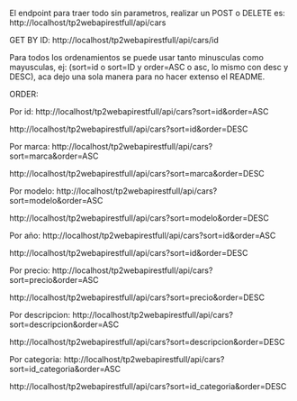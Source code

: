 
El endpoint para traer todo sin parametros, realizar un POST o DELETE es:
 http://localhost/tp2webapirestfull/api/cars

GET BY ID: 
http://localhost/tp2webapirestfull/api/cars/id


Para todos los ordenamientos se puede usar tanto minusculas como mayusculas, ej: (sort=id o sort=ID y order=ASC o asc, lo mismo con desc y DESC), aca dejo una sola manera para no hacer extenso el README.

ORDER:

Por id:
http://localhost/tp2webapirestfull/api/cars?sort=id&order=ASC

http://localhost/tp2webapirestfull/api/cars?sort=id&order=DESC

Por marca:
http://localhost/tp2webapirestfull/api/cars?sort=marca&order=ASC

http://localhost/tp2webapirestfull/api/cars?sort=marca&order=DESC

Por modelo:
http://localhost/tp2webapirestfull/api/cars?sort=modelo&order=ASC

http://localhost/tp2webapirestfull/api/cars?sort=modelo&order=DESC

Por año:
http://localhost/tp2webapirestfull/api/cars?sort=id&order=ASC

http://localhost/tp2webapirestfull/api/cars?sort=id&order=DESC
 
Por precio:
http://localhost/tp2webapirestfull/api/cars?sort=precio&order=ASC

http://localhost/tp2webapirestfull/api/cars?sort=precio&order=DESC

Por descripcion:
http://localhost/tp2webapirestfull/api/cars?sort=descripcion&order=ASC

http://localhost/tp2webapirestfull/api/cars?sort=descripcion&order=DESC

Por categoria:
http://localhost/tp2webapirestfull/api/cars?sort=id_categoria&order=ASC

http://localhost/tp2webapirestfull/api/cars?sort=id_categoria&order=DESC






